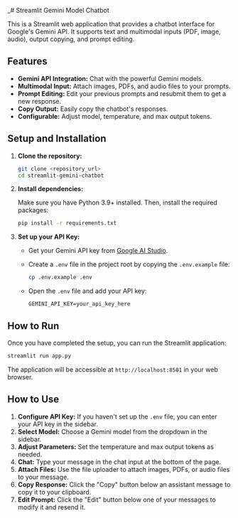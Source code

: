 _# Streamlit Gemini Model Chatbot

This is a Streamlit web application that provides a chatbot interface for Google's Gemini API. It supports text and multimodal inputs (PDF, image, audio), output copying, and prompt editing.

## Features

- **Gemini API Integration:** Chat with the powerful Gemini models.
- **Multimodal Input:** Attach images, PDFs, and audio files to your prompts.
- **Prompt Editing:** Edit your previous prompts and resubmit them to get a new response.
- **Copy Output:** Easily copy the chatbot's responses.
- **Configurable:** Adjust model, temperature, and max output tokens.

## Setup and Installation

1.  **Clone the repository:**

    ```bash
    git clone <repository_url>
    cd streamlit-gemini-chatbot
    ```

2.  **Install dependencies:**

    Make sure you have Python 3.9+ installed. Then, install the required packages:

    ```bash
    pip install -r requirements.txt
    ```

3.  **Set up your API Key:**

    -   Get your Gemini API key from [Google AI Studio](https://ai.google.dev/).
    -   Create a `.env` file in the project root by copying the `.env.example` file:

        ```bash
        cp .env.example .env
        ```

    -   Open the `.env` file and add your API key:

        ```
        GEMINI_API_KEY=your_api_key_here
        ```

## How to Run

Once you have completed the setup, you can run the Streamlit application:

```bash
streamlit run app.py
```

The application will be accessible at `http://localhost:8501` in your web browser.

## How to Use

1.  **Configure API Key:** If you haven't set up the `.env` file, you can enter your API key in the sidebar.
2.  **Select Model:** Choose a Gemini model from the dropdown in the sidebar.
3.  **Adjust Parameters:** Set the temperature and max output tokens as needed.
4.  **Chat:** Type your message in the chat input at the bottom of the page.
5.  **Attach Files:** Use the file uploader to attach images, PDFs, or audio files to your message.
6.  **Copy Response:** Click the "Copy" button below an assistant message to copy it to your clipboard.
7.  **Edit Prompt:** Click the "Edit" button below one of your messages to modify it and resend it.
